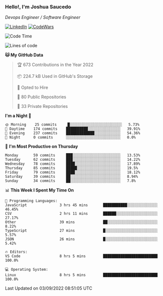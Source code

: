 ### Hello!, I'm Joshua Saucedo
*Devops Engineer / Software Engineer*  

[![LinkedIn](https://img.shields.io/badge/LinkedIn-0073b1?logo=linkedin&style=flat-square&logoColor=white)](https://www.linkedin.com/in/joshua-nathanael-saucedo-uriarte-bb0336169/)
[![CodeWars](https://www.codewars.com/users/joshuansu0897/badges/micro)](https://www.codewars.com/users/joshuansu0897)

<!--START_SECTION:waka-->
![Code Time](http://img.shields.io/badge/Code%20Time-226%20hrs%2032%20mins-blue)

![Lines of code](https://img.shields.io/badge/From%20Hello%20World%20I%27ve%20Written-2%20Million%20lines%20of%20code-blue)

**🐱 My GitHub Data** 

> 🏆 673 Contributions in the Year 2022
 > 
> 📦 224.7 kB Used in GitHub's Storage 
 > 
> 💼 Opted to Hire
 > 
> 📜 80 Public Repositories 
 > 
> 🔑 33 Private Repositories  
 > 
**I'm a Night 🦉** 

```text
🌞 Morning    25 commits     █░░░░░░░░░░░░░░░░░░░░░░░░   5.73% 
🌆 Daytime    174 commits    ██████████░░░░░░░░░░░░░░░   39.91% 
🌃 Evening    237 commits    █████████████░░░░░░░░░░░░   54.36% 
🌙 Night      0 commits      ░░░░░░░░░░░░░░░░░░░░░░░░░   0.0%

```
📅 **I'm Most Productive on Thursday** 

```text
Monday       59 commits     ███░░░░░░░░░░░░░░░░░░░░░░   13.53% 
Tuesday      62 commits     ███░░░░░░░░░░░░░░░░░░░░░░   14.22% 
Wednesday    78 commits     ████░░░░░░░░░░░░░░░░░░░░░   17.89% 
Thursday     85 commits     █████░░░░░░░░░░░░░░░░░░░░   19.5% 
Friday       79 commits     ████░░░░░░░░░░░░░░░░░░░░░   18.12% 
Saturday     39 commits     ██░░░░░░░░░░░░░░░░░░░░░░░   8.94% 
Sunday       34 commits     ██░░░░░░░░░░░░░░░░░░░░░░░   7.8%

```


📊 **This Week I Spent My Time On** 

```text
💬 Programming Languages: 
JavaScript               3 hrs 45 mins       ███████████░░░░░░░░░░░░░░   46.45% 
CSV                      2 hrs 11 mins       ██████░░░░░░░░░░░░░░░░░░░   27.17% 
Other                    39 mins             ██░░░░░░░░░░░░░░░░░░░░░░░   8.22% 
TypeScript               27 mins             █░░░░░░░░░░░░░░░░░░░░░░░░   5.57% 
JSON                     26 mins             █░░░░░░░░░░░░░░░░░░░░░░░░   5.42%

🔥 Editors: 
VS Code                  8 hrs 5 mins        █████████████████████████   100.0%

💻 Operating System: 
Linux                    8 hrs 5 mins        █████████████████████████   100.0%

```


 Last Updated on 03/09/2022 08:51:05 UTC
<!--END_SECTION:waka-->
